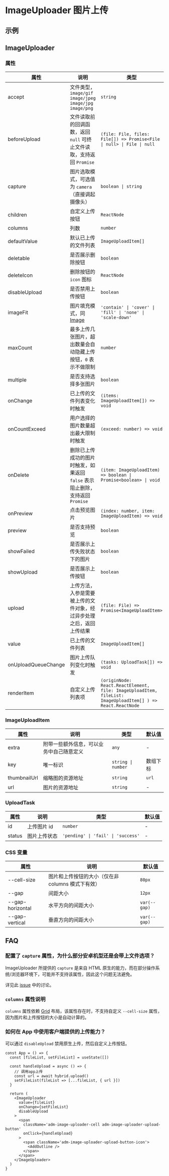 # ImageUploader 图片上传 <Experimental></Experimental>

## 示例

<code src="./demos/demo1.tsx"></code>

<code src="./demos/demo2.tsx"></code>

## ImageUploader

### 属性

| 属性 | 说明 | 类型 | 默认值 |
| --- | --- | --- | --- |
| accept | 文件类型，`image/gif` `image/jpeg` `image/jpg` `image/png` | `string` | `image/*` |
| beforeUpload | 文件读取前的回调函数，返回 `null` 可终止文件读取，支持返回 `Promise` | `(file: File, files: File[]) => Promise<File \| null> \| File \| null` | - |
| capture | 图片选取模式，可选值为 `camera`（直接调起摄像头） | `boolean \| string` | - |
| children | 自定义上传按钮 | `ReactNode` | - |
| columns | 列数 | `number` | - |
| defaultValue | 默认已上传的文件列表 | `ImageUploadItem[]` | - |
| deletable | 是否展示删除按钮 | `boolean` | `true` |
| deleteIcon | 删除按钮的 `icon` 图标 | `ReactNode` | `<CloseOutline />` |
| disableUpload | 是否禁用上传按钮 | `boolean` | `false` |
| imageFit | 图片填充模式，同 [Image](/zh/components/image#属性) | `'contain' \| 'cover' \| 'fill' \| 'none' \| 'scale-down'` | `cover` |
| maxCount | 最多上传几张图片，超出数量会自动隐藏上传按钮，`0` 表示不做限制 | `number` | `0` |
| multiple | 是否支持选择多张图片 | `boolean` | `false` |
| onChange | 已上传的文件列表变化时触发 | `(items: ImageUploadItem[]) => void` | - |
| onCountExceed | 用户选择的图片数量超出最大限制时触发 | `(exceed: number) => void` | - |
| onDelete | 删除已上传成功的图片时触发，如果返回 `false` 表示阻止删除，支持返回 `Promise` | `(item: ImageUploadItem) => boolean \| Promise<boolean> \| void` | - |
| onPreview | 点击预览图片 | `(index: number, item: ImageUploadItem) => void` | - |
| preview | 是否支持预览 | `boolean` | `true` |
| showFailed | 是否展示上传失败状态下的图片 | `boolean` | `true` |
| showUpload | 是否展示上传按钮 | `boolean` | `true` |
| upload | 上传方法，入参是需要被上传的文件对象，经过异步处理之后，返回上传结果 | `(file: File) => Promise<ImageUploadItem>` | - |
| value | 已上传的文件列表 | `ImageUploadItem[]` | - |
| onUploadQueueChange | 图片上传队列变化时触发 | `(tasks: UploadTask[]) => void` | - |
| renderItem | 自定义上传列表项 | `(originNode: React.ReactElement, file: ImageUploadItem, fileList: ImageUploadItem[] ) => React.ReactNode` | - |

### ImageUploadItem

| 属性 | 说明 | 类型 | 默认值 |
| --- | --- | --- | --- |
| extra | 附带一些额外信息，可以业务中自己随意定义 | `any` | - |
| key | 唯一标识 | `string \| number` | 数组下标 |
| thumbnailUrl | 缩略图的资源地址 | `string` | `url` |
| url | 图片的资源地址 | `string` | - |

### UploadTask

| 属性   | 说明         | 类型                               | 默认值 |
| ------ | ------------ | ---------------------------------- | ------ |
| id     | 上传图片 id  | `number`                           | -      |
| status | 图片上传状态 | `'pending' \| 'fail' \| 'success'` | -      |

### CSS 变量

| 属性 | 说明 | 默认值 |
| --- | --- | --- |
| --cell-size | 图片和上传按钮的大小（仅在非 columns 模式下有效） | `80px` |
| --gap | 间距大小 | `12px` |
| --gap-horizontal | 水平方向的间距大小 | `var(--gap)` |
| --gap-vertical | 垂直方向的间距大小 | `var(--gap)` |

## FAQ

### 配置了 `capture` 属性，为什么部分安卓机型还是会带上文件选项？

ImageUploader 所提供的 `capture` 是来自 HTML 原生的能力，而在部分操作系统/浏览器环境下，可能并不支持该属性，因此这个问题无法避免。

详见此 [issue](https://github.com/ant-design/ant-design-mobile/issues/5254) 中的讨论。

### `columns` 属性说明

`columns` 属性依赖 [Grid](./grid) 布局，该属性存在时，不支持自定义 `--cell-size` 属性，因为图片和上传按钮的大小是自动计算的。

### 如何在 App 中使用客户端提供的上传能力？

可以通过 `disableUpload` 禁用原生上传，然后自定义上传按钮。

```tsx
const App = () => {
  const [fileList, setFileList] = useState([])

  const handleUpload = async () => {
    // 调用app上传
    const url = await hybrid.upload()
    setFileList(fileList => [...fileList, { url }])
  }

  return (
    <ImageUploader
      value={fileList}
      onChange={setFileList}
      disableUpload
    >
      <span
        className='adm-image-uploader-cell adm-image-uploader-upload-button'
        onClick={handleUpload}
      >
        <span className='adm-image-uploader-upload-button-icon'>
          <AddOutline />
        </span>
      </span>
    </ImageUploader>
  )
}
```
